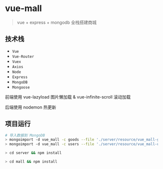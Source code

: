 # vue-mall
> vue + express + mongodb 全栈搭建商城

## 技术栈
- `Vue`
- `Vue-Router`
- `Vuex`
- `Axios`
- `Node`
- `Express`
- `MongoDB`
- `Mongoose`

前端使用 vue-lazyload 图片懒加载 & vue-infinite-scroll 滚动加载  

后端使用 nodemon 热更新

## 项目运行
```bash
# 导入数据到 MongoDB
> mongoimport -d vue_mall -c goods --file './server/resource/vue_mall-goods.json'
> mongoimport -d vue_mall -c users --file './server/resource/vue_mall-users.json'

> cd server && npm install

> cd mall && npm install
```
